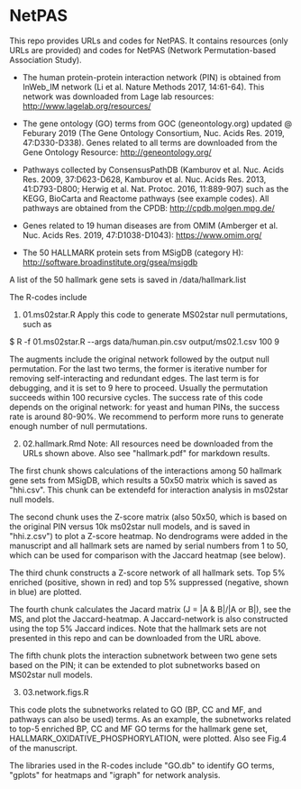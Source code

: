 # NetPAS
This repo provides URLs and codes for NetPAS. It contains resources (only URLs are provided) and codes for NetPAS (Network Permutation-based Association Study).

* The human protein-protein interaction network (PIN) is obtained from InWeb_IM network (Li et al. Nature Methods 2017, 14:61-64). This network was downloaded from Lage lab resources:
http://www.lagelab.org/resources/

* The gene ontology (GO) terms from GOC (geneontology.org) updated @ Feburary 2019 (The Gene Ontology Consortium, Nuc. Acids Res. 2019, 47:D330-D338). Genes related to all terms are downloaded from the Gene Ontology Resource:
http://geneontology.org/

* Pathways collected by ConsensusPathDB (Kamburov et al. Nuc. Acids Res. 2009, 37:D623-D628, Kamburov et al. Nuc. Acids Res. 2013, 41:D793-D800; Herwig et al. Nat. Protoc. 2016, 11:889-907) such as the KEGG, BioCarta and Reactome pathways (see example codes). All pathways are obtained from the CPDB:
http://cpdb.molgen.mpg.de/

* Genes related to 19 human diseases are from OMIM (Amberger et al. Nuc. Acids Res. 2019, 47:D1038-D1043):
https://www.omim.org/

* The 50 HALLMARK protein sets from MSigDB (category H):
http://software.broadinstitute.org/gsea/msigdb

A list of the 50 hallmark gene sets is saved in /data/hallmark.list

The R-codes include

1. 01.ms02star.R 
Apply this code to generate MS02star null permutations, such as

$ R -f 01.ms02star.R --args data/human.pin.csv output/ms02.1.csv 100 9

The augments include the original network followed by the output null permutation. For the last two terms, the former is iterative number for removing self-interacting and redundant edges. The last term is for debugging, and it is set to 9 here to proceed. Usually the permutation succeeds within 100 recursive cycles. The success rate of this code depends on the original network: for yeast and human PINs, the success rate is around 80-90%. We recommend to perform more runs to generate enough number of null permutations.

2. 02.hallmark.Rmd
Note: All resources need be downloaded from the URLs shown above. Also see "hallmark.pdf" for markdown results.

The first chunk shows calculations of the interactions among 50 hallmark gene sets from MSigDB, which results a 50x50 matrix which is saved as "hhi.csv". This chunk can be extendefd for interaction analysis in ms02star null models.

The second chunk uses the Z-score matrix (also 50x50, which is based on the original PIN versus 10k ms02star null models, and is saved in "hhi.z.csv") to plot a Z-score heatmap. No dendrograms were added in the manuscript and all hallmark sets are named by serial numbers from 1 to 50, which can be used for comparison with the Jaccard heatmap (see below).

The third chunk constructs a Z-score network of all hallmark sets. Top 5% enriched (positive, shown in red) and top 5% suppressed (negative, shown in blue) are plotted.

The fourth chunk calculates the Jacard matrix (J = |A & B|/|A or B|), see the MS, and plot the Jaccard-heatmap. A Jaccard-network is also constructed using the top 5% Jaccard indices. Note that the hallmark sets are not presented in this repo and can be downloaded from the URL above.

The fifth chunk plots the interaction subnetwork between two gene sets based on the PIN; it can be extended to plot subnetworks based on MS02star null models. 

3. 03.network.figs.R

This code plots the subnetworks related to GO (BP, CC and MF, and pathways can also be used) terms. As an example, the subnetworks related to top-5 enriched BP, CC and MF GO terms for the hallmark gene set, HALLMARK_OXIDATIVE_PHOSPHORYLATION, were plotted. Also see Fig.4 of the manuscript.

The libraries used in the R-codes include "GO.db" to identify GO terms, "gplots" for heatmaps and "igraph" for network analysis.
